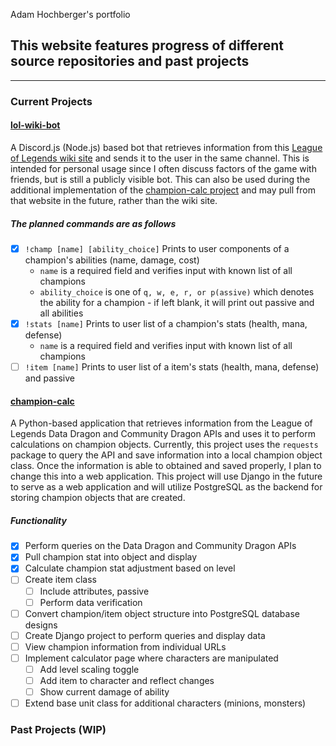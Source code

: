 Adam Hochberger's portfolio

## This website features progress of different source repositories and past projects

---

### Current Projects

#### [lol-wiki-bot](https://github.com/adamhochberger/lol-wiki-bot)

A Discord.js (Node.js) based bot that retrieves information from this [League of Legends wiki site](https://leagueoflegends.fandom.com/wiki/League_of_Legends_Wiki) and sends it to the user in the same channel. This is intended for personal usage since I often discuss factors of the game with friends, but is still a publicly visible bot. This can also be used during the additional implementation of the [champion-calc project](https://github.com/adamhochberger/champion-calc) and may pull from that website in the future, rather than the wiki site.

##### The planned commands are as follows

- [x] `!champ [name] [ability_choice]`
  Prints to user components of a champion's abilities (name, damage, cost)
  - `name` is a required field and verifies input with known list of all champions
  - `ability_choice` is one of  `q, w, e, r, or p(assive)` which denotes the ability for a champion - if left blank, it will print out passive and all abilities
- [x] `!stats [name]`
    Prints to user list of a champion's stats (health, mana, defense)
  - `name` is a required field and verifies input with known list of all champions
- [ ] `!item [name]`
    Prints to user list of a item's stats (health, mana, defense) and passive

#### [champion-calc](https://github.com/adamhochberger/calc)

A Python-based application that retrieves information from the League of Legends Data Dragon and Community Dragon APIs and uses it to perform calculations on champion objects. Currently, this project uses the `requests` package to query the API and save information into a local champion object class. Once the information is able to obtained and saved properly, I plan to change this into a web application. This project will use Django in the future to serve as a web application and will utilize PostgreSQL as the backend for storing champion objects that are created.

##### Functionality

- [x] Perform queries on the Data Dragon and Community Dragon APIs
- [x] Pull champion stat into object and display
- [x] Calculate champion stat adjustment based on level
- [ ] Create item class
  - [ ] Include attributes, passive
  - [ ] Perform data verification
- [ ] Convert champion/item object structure into PostgreSQL database designs
- [ ] Create Django project to perform queries and display data
- [ ] View champion information from individual URLs
- [ ] Implement calculator page where characters are manipulated
  - [ ] Add level scaling toggle
  - [ ] Add item to character and reflect changes
  - [ ] Show current damage of ability
- [ ] Extend base unit class for additional characters (minions, monsters)

### Past Projects (WIP)

